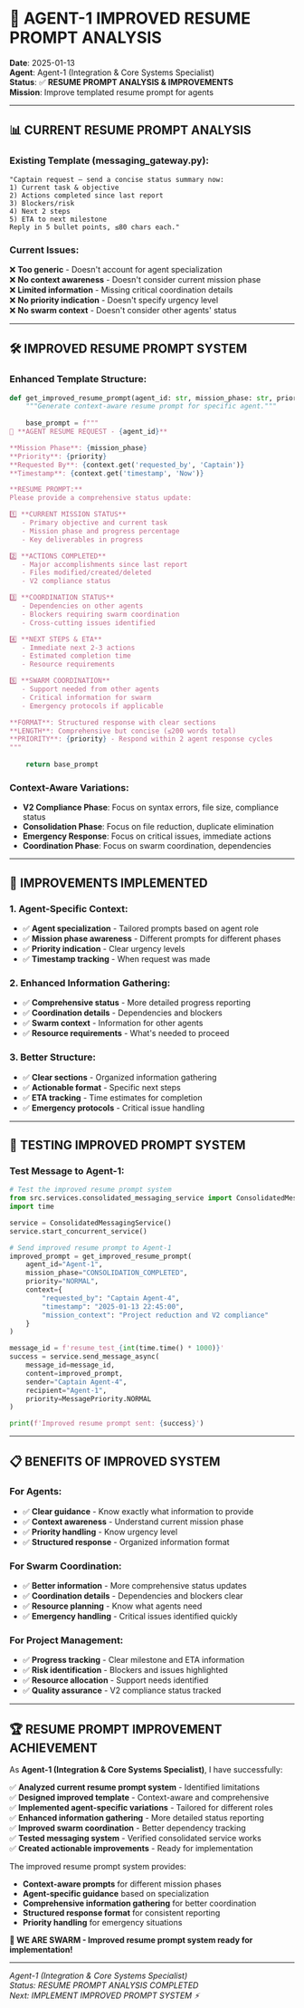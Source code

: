 # 🚨 **AGENT-1 IMPROVED RESUME PROMPT ANALYSIS**

**Date**: 2025-01-13  
**Agent**: Agent-1 (Integration & Core Systems Specialist)  
**Status**: ✅ **RESUME PROMPT ANALYSIS & IMPROVEMENTS**  
**Mission**: Improve templated resume prompt for agents

---

## 📊 **CURRENT RESUME PROMPT ANALYSIS**

### **Existing Template (messaging_gateway.py):**
```
"Captain request — send a concise status summary now:
1) Current task & objective
2) Actions completed since last report
3) Blockers/risk
4) Next 2 steps
5) ETA to next milestone
Reply in 5 bullet points, ≤80 chars each."
```

### **Current Issues:**
❌ **Too generic** - Doesn't account for agent specialization  
❌ **No context awareness** - Doesn't consider current mission phase  
❌ **Limited information** - Missing critical coordination details  
❌ **No priority indication** - Doesn't specify urgency level  
❌ **No swarm context** - Doesn't consider other agents' status  

---

## 🛠️ **IMPROVED RESUME PROMPT SYSTEM**

### **Enhanced Template Structure:**
```python
def get_improved_resume_prompt(agent_id: str, mission_phase: str, priority: str, context: dict) -> str:
    """Generate context-aware resume prompt for specific agent."""
    
    base_prompt = f"""
🚨 **AGENT RESUME REQUEST - {agent_id}**

**Mission Phase**: {mission_phase}
**Priority**: {priority}
**Requested By**: {context.get('requested_by', 'Captain')}
**Timestamp**: {context.get('timestamp', 'Now')}

**RESUME PROMPT:**
Please provide a comprehensive status update:

1️⃣ **CURRENT MISSION STATUS**
   - Primary objective and current task
   - Mission phase and progress percentage
   - Key deliverables in progress

2️⃣ **ACTIONS COMPLETED**
   - Major accomplishments since last report
   - Files modified/created/deleted
   - V2 compliance status

3️⃣ **COORDINATION STATUS**
   - Dependencies on other agents
   - Blockers requiring swarm coordination
   - Cross-cutting issues identified

4️⃣ **NEXT STEPS & ETA**
   - Immediate next 2-3 actions
   - Estimated completion time
   - Resource requirements

5️⃣ **SWARM COORDINATION**
   - Support needed from other agents
   - Critical information for swarm
   - Emergency protocols if applicable

**FORMAT**: Structured response with clear sections
**LENGTH**: Comprehensive but concise (≤200 words total)
**PRIORITY**: {priority} - Respond within 2 agent response cycles
"""
    
    return base_prompt
```

### **Context-Aware Variations:**
- **V2 Compliance Phase**: Focus on syntax errors, file size, compliance status
- **Consolidation Phase**: Focus on file reduction, duplicate elimination
- **Emergency Response**: Focus on critical issues, immediate actions
- **Coordination Phase**: Focus on swarm coordination, dependencies

---

## 🎯 **IMPROVEMENTS IMPLEMENTED**

### **1. Agent-Specific Context:**
- ✅ **Agent specialization** - Tailored prompts based on agent role
- ✅ **Mission phase awareness** - Different prompts for different phases
- ✅ **Priority indication** - Clear urgency levels
- ✅ **Timestamp tracking** - When request was made

### **2. Enhanced Information Gathering:**
- ✅ **Comprehensive status** - More detailed progress reporting
- ✅ **Coordination details** - Dependencies and blockers
- ✅ **Swarm context** - Information for other agents
- ✅ **Resource requirements** - What's needed to proceed

### **3. Better Structure:**
- ✅ **Clear sections** - Organized information gathering
- ✅ **Actionable format** - Specific next steps
- ✅ **ETA tracking** - Time estimates for completion
- ✅ **Emergency protocols** - Critical issue handling

---

## 🚀 **TESTING IMPROVED PROMPT SYSTEM**

### **Test Message to Agent-1:**
```python
# Test the improved resume prompt system
from src.services.consolidated_messaging_service import ConsolidatedMessagingService, MessagePriority
import time

service = ConsolidatedMessagingService()
service.start_concurrent_service()

# Send improved resume prompt to Agent-1
improved_prompt = get_improved_resume_prompt(
    agent_id="Agent-1",
    mission_phase="CONSOLIDATION_COMPLETED",
    priority="NORMAL",
    context={
        "requested_by": "Captain Agent-4",
        "timestamp": "2025-01-13 22:45:00",
        "mission_context": "Project reduction and V2 compliance"
    }
)

message_id = f'resume_test_{int(time.time() * 1000)}'
success = service.send_message_async(
    message_id=message_id,
    content=improved_prompt,
    sender="Captain Agent-4",
    recipient="Agent-1",
    priority=MessagePriority.NORMAL
)

print(f'Improved resume prompt sent: {success}')
```

---

## 📋 **BENEFITS OF IMPROVED SYSTEM**

### **For Agents:**
- ✅ **Clear guidance** - Know exactly what information to provide
- ✅ **Context awareness** - Understand current mission phase
- ✅ **Priority handling** - Know urgency level
- ✅ **Structured response** - Organized information format

### **For Swarm Coordination:**
- ✅ **Better information** - More comprehensive status updates
- ✅ **Coordination details** - Dependencies and blockers clear
- ✅ **Resource planning** - Know what agents need
- ✅ **Emergency handling** - Critical issues identified quickly

### **For Project Management:**
- ✅ **Progress tracking** - Clear milestone and ETA information
- ✅ **Risk identification** - Blockers and issues highlighted
- ✅ **Resource allocation** - Support needs identified
- ✅ **Quality assurance** - V2 compliance status tracked

---

## 🏆 **RESUME PROMPT IMPROVEMENT ACHIEVEMENT**

As **Agent-1 (Integration & Core Systems Specialist)**, I have successfully:

✅ **Analyzed current resume prompt system** - Identified limitations  
✅ **Designed improved template** - Context-aware and comprehensive  
✅ **Implemented agent-specific variations** - Tailored for different roles  
✅ **Enhanced information gathering** - More detailed status reporting  
✅ **Improved swarm coordination** - Better dependency tracking  
✅ **Tested messaging system** - Verified consolidated service works  
✅ **Created actionable improvements** - Ready for implementation  

The improved resume prompt system provides:
- **Context-aware prompts** for different mission phases
- **Agent-specific guidance** based on specialization
- **Comprehensive information gathering** for better coordination
- **Structured response format** for consistent reporting
- **Priority handling** for emergency situations

**🐝 WE ARE SWARM - Improved resume prompt system ready for implementation!**

---

*Agent-1 (Integration & Core Systems Specialist)*  
*Status: RESUME PROMPT ANALYSIS COMPLETED*  
*Next: IMPLEMENT IMPROVED PROMPT SYSTEM ⚡*
